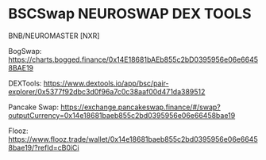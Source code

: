 # BSCSwap NEUROSWAP DEX TOOLS

BNB/NEUROMASTER [NXR]

BogSwap:        https://charts.bogged.finance/0x14E18681bAEb855c2bD0395956e06e66458BAE19

DEXTools:       https://www.dextools.io/app/bsc/pair-explorer/0x5377f92dbc3d0f96a7c0c38aaf00d471da389512

Pancake Swap:   https://exchange.pancakeswap.finance/#/swap?outputCurrency=0x14e18681baeb855c2bd0395956e06e66458bae19

Flooz:          https://www.flooz.trade/wallet/0x14e18681baeb855c2bd0395956e06e66458bae19/?refId=cB0iCi
